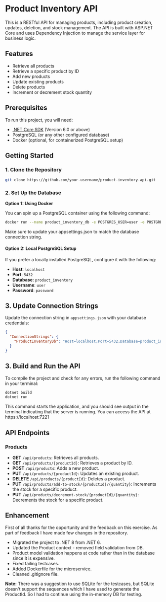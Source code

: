 # Product Inventory API

This is a RESTful API for managing products, including product creation, updates, deletion, and stock management. The API is built with ASP.NET Core and uses Dependency Injection to manage the service layer for business logic.

## Features

- Retrieve all products
- Retrieve a specific product by ID
- Add new products
- Update existing products
- Delete products
- Increment or decrement stock quantity

## Prerequisites

To run this project, you will need:

- [.NET Core SDK](https://dotnet.microsoft.com/download) (Version 6.0 or above)
- PostgreSQL (or any other configured database)
- Docker (optional, for containerized PostgreSQL setup)

## Getting Started

### 1. Clone the Repository

```bash
git clone https://github.com/your-username/product-inventory-api.git
```

### 2. Set Up the Database
**Option 1: Using Docker**

You can spin up a PostgreSQL container using the following command:

```bash
docker run --name product_inventory_db -e POSTGRES_USER=user -e POSTGRES_PASSWORD=password -e POSTGRES_DB=product_inventory -p 5432:5432 -d postgres
```

Make sure to update your appsettings.json to match the database connection string.

#### Option 2: Local PostgreSQL Setup
If you prefer a locally installed PostgreSQL, configure it with the following:

- **Host**: `localhost`
- **Port**: `5432`
- **Database**: `product_inventory`
- **Username**: `user`
- **Password**: `password`

## 3. Update Connection Strings

Update the connection string in `appsettings.json` with your database credentials:

```json
{
  "ConnectionStrings": {
    "ProductInventoryDb": "Host=localhost;Port=5432;Database=product_inventory;Username=user;Password=password"
  }
}
```

## 3. Build and Run the API

To compile the project and check for any errors, run the following command in your terminal:

```bash
dotnet build
dotnet run
```
This command starts the application, and you should see output in the terminal indicating that the server is running. You can access the API at https://localhost:7221

## API Endpoints

### Products

- **GET** `/api/products`: Retrieves all products.
- **GET** `/api/products/{productId}`: Retrieves a product by ID.
- **POST** `/api/products`: Adds a new product.
- **PUT** `/api/products/{productId}`: Updates an existing product.
- **DELETE** `/api/products/{productId}`: Deletes a product.
- **PUT** `/api/products/add-to-stock/{productId}/{quantity}`: Increments the stock for a specific product.
- **PUT** `/api/products/decrement-stock/{productId}/{quantity}`: Decrements the stock for a specific product.


## Enhancement

First of all thanks for the opportunity and the feedback on this exercise. As part of feedback I have made few changes in the repository.

- Migrated the project to .NET 8 from .NET 6.
- Updated the Product context - removed field validation from DB.
- Product model validation happens at code rather than in the database since it is expensive.
- Fixed failing testcases.
- Added Dockerfile for the microservice.
- Cleaned .gitignore file.

**Note:** There was a suggestion to use SQLite for the testcases, but SQLite doesn't support the sequences which I have used to generate the ProductId. So I had to continue using the in-memory DB for testing.
 



